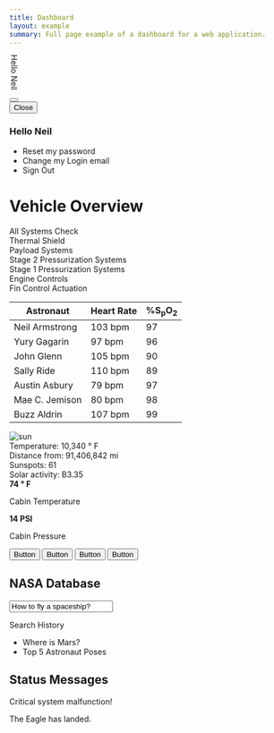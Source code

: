 ```yaml
---
title: Dashboard
layout: example
summary: Full page example of a dashboard for a web application.
---
```


<style>
body {
  background-color: var(--navy);
}
</style>

<div class="pos-fix background--med-blue h-100 px-3 flex flex--column flex--align-center hide show:tablet">
  <p style="writing-mode: vertical-rl;" class="text--white mt-4 text--size-xl">Hello Neil</p>
  <button class="button drawer__open transparent" data-drawer="dashboard">
    <i class="pi-cogs pi-lg text--black"></i>
  </button>
</div>
<div id="dashboard" class="drawer drawer-left background--navy">
  <div class="drawer__header background--lightblue p-3">
    <button class="button drawer__close button--navy" data-drawer="dashboard">
        Close <i class="pi-times"></i>
    </button>
    <h3 class="mb-0 mt-0 text--navy text--bold">Hello Neil</h3>
  </div>
  <div class="drawer__content p-3 flex--grow">
    <ul class="list text--white">
      <li class="list__item mb-3">
        <i class="pi-key mr-1" aria-hidden="true"></i> Reset my password
      </li>
      <li class="list__item mb-3">
        <i class="pi-login mr-1" aria-hidden="true"></i> Change my Login email
      </li>
      <li class="list__item">
        <i class="pi-logout mr-1" aria-hidden="true"></i> Sign Out
      </li>
    </ul>
</div>
</div>
<div class="background--navy h-100 px-4 py-3 ml-7">
  <h1 class="text--center text--white">
    Vehicle Overview
  </h1>
  <div class="block-container cards blocks px-2 pb-3">
    <div class="block tablet-up-6 laptop-up-3 desktop-up-2">
      <div class="card background--med-blue border--color-black border--width-3 rounded-3">
        <div class="card__content">
          <div class="flex flex--align-center mb-3">
            <i class="pi-plus-circle-solid rotate-45 pi-xl mr-3 text-negative"></i>
            <span class="text--white">All Systems Check</span>
          </div>
          <div class="flex flex--align-center my-3">
            <i class="pi-check-circle-solid pi-xl mr-3 text-positive"></i>
            <span class="text--white">Thermal Shield</span>
          </div>
          <div class="flex flex--align-center my-3">
            <i class="pi-check-circle-solid pi-xl mr-3 text-positive"></i>
            <span class="text--white">Payload Systems</span>
          </div>
          <div class="flex flex--align-center my-3">
            <i class="pi-plus-circle-solid rotate-45 pi-xl mr-3 text-negative"></i>
            <span class="text--white">Stage 2 Pressurization Systems</span>
          </div>
          <div class="flex flex--align-center my-3">
            <i class="pi-warning pi-xl mr-3 text-warning"></i>
            <span class="text--white">Stage 1 Pressurization Systems</span>
          </div>
          <div class="flex flex--align-center my-3">
            <i class="pi-check-circle-solid pi-xl mr-3 text-positive"></i>
            <span class="text--white">Engine Controls</span>
          </div>
          <div class="flex flex--align-center mt-3">
            <i class="pi-check-circle-solid pi-xl mr-3 text-positive"></i>
            <span class="text--white">Fin Control Actuation</span>
          </div>
        </div>
      </div>
    </div>
    <div class="block tablet-up-6 laptop-up-6 desktop-up-8">
      <div class="card background--med-blue border--color-black border--width-3 p-0">
        <div class="card__content">
          <table class="table">
            <thead>
              <tr class="background--med-blue text--white">
                <th class="no-border">Astronaut</th>
                <th class="no-border">Heart Rate</th>
                <th class="no-border">%S<sub>p</sub>O<sub>2</sub></th>
              </tr>
            </thead>
            <tbody class="background--white">
              <tr>
                <td data-label="Astronaut">
                  Neil Armstrong
                </td>
                <td data-label="Heart Rate">
                  103 bpm
                </td>
                <td data-label="%SPO2">
                  97
                </td>
              </tr>
              <tr>
                <td data-label="Astronaut">
                  Yury Gagarin
                </td>
                <td data-label="Heart Rate">
                  97 bpm
                </td>
                <td data-label="%SPO2">
                  96
                </td>
              </tr>
              <tr>
                <td data-label="Astronaut">
                  John Glenn
                </td>
                <td data-label="Heart Rate">
                  105 bpm
                </td>
                <td data-label="%SPO2">
                  90
                </td>
              </tr>
              <tr>
                <td data-label="Astronaut">
                  Sally Ride
                </td>
                <td data-label="Heart Rate">
                  110 bpm
                </td>
                <td data-label="%SPO2">
                  89
                </td>
              </tr>
              <tr>
                <td data-label="Astronaut">
                  Austin Asbury
                </td>
                <td data-label="Heart Rate">
                  79 bpm
                </td>
                <td data-label="%SPO2">
                  97
                </td>
              </tr>
              <tr>
                <td data-label="Astronaut">
                  Mae C. Jemison
                </td>
                <td data-label="Heart Rate">
                  80 bpm
                </td>
                <td data-label="%SPO2">
                  98
                </td>
              </tr>
              <tr>
                <td data-label="Astronaut">
                  Buzz Aldrin
                </td>
                <td data-label="Heart Rate">
                  107 bpm
                </td>
                <td data-label="%SPO2">
                  99
                </td>
              </tr>
            </tbody>
          </table>
        </div>
      </div>
    </div>
    <div class="block tablet-up-6 laptop-up-3 desktop-up-2">
      <div class="card background--med-blue border--color-black border--width-3 rounded-3">
        <img class="card__image background--lightblue no-border" src="/images/sun-flare.jpg" alt="sun"/>
        <div class="card__content">
          <div class="flex flex--align-center mb-3">
            <span class="text--white">Temperature: 10,340 <span>&#176;</span> F</span>
          </div>
          <div class="flex flex--align-center my-3">
            <span class="text--white">Distance from: 91,406,842 mi</span>
          </div>
          <div class="flex flex--align-center my-3">
            <span class="text--white">Sunspots: 61</span>
          </div>
          <div class="flex flex--align-center my-3">
            <span class="text--white">Solar activity: B3.35</span>
          </div>
        </div>
      </div>
    </div>
    <div class="block tablet-up-6 laptop-up-4 desktop-up-2">
      <div class="card background--med-blue border--color-black border--width-3 rounded-3">
        <div class="card__content text--center flex flex--column flex--justify-center h-100">
          <strong class="text--size-xl text-positive">74 <span>&#176;</span> F</strong>
          <p class="text--white">Cabin Temperature</p>
          <strong class="text--size-xl text-negative">14 PSI</strong>
          <p class="text--white">Cabin Pressure</p>
        </div>
      </div>
    </div>
    <div class="block tablet-up-6 laptop-up-4 desktop-up-2">
      <div class="card background--med-blue border--color-black border--width-3 rounded-3">
        <div class="card__content flex flex--column flex--justify-between h-100">
          <button class="button button--navy py-2 px-7">Button</button>
          <button class="button button--skyblue py-2 px-7">Button</button>
          <button class="button button--navy py-2 px-7">Button</button>
          <button class="button button--skyblue py-2 px-7">Button</button>
        </div>
      </div>
    </div>
    <div class="block tablet-up-6 laptop-up-4 desktop-up-2">
      <div class="card background--med-blue border--color-black border--width-3 rounded-3">
        <div class="card__content text--center form">
          <div class="card__header">
            <div class="card__group">
              <i class="pi-book text--white"></i>
              <h2 class="card__title text--white">NASA Database</h2>
            </div>
          </div>
          <label class="form__field has-icon--right">
            <input type="text" value="How to fly a spaceship?" class="text--white"></input>
            <i aria-hidden="true" class="pi-search text--white"></i>
          </label>
          <div class="text--left text--white">
            <p class="mt-4">Search History</p>
            <ul class="list">
              <li class="list__item flex "><i aria-hidden="true" class="pi-search mr-2"></i>Where is Mars?</li>
              <li class="list__item flex "><i aria-hidden="true" class="pi-search mr-2"></i>Top 5 Astronaut Poses</li>
            </ul>
          </div>
        </div>
      </div>
    </div>
    <div class="block desktop-up-6">
      <div class="card background--med-blue border--color-black border--width-3 rounded-3">
        <div class="card__content text--center">
          <div class="card__header">
            <div class="card__group">
              <i class="pi-rocket text--white"></i>
              <h2 class="card__title text--white">Status Messages</h2>
            </div>
          </div>
          <div class="message message--error text--left">
            <p>Critical system malfunction!</p>
          </div>
          <div class="message message--success text--left">
            <p>The Eagle has landed.</p>
          </div>
        </div>
      </div>
    </div>
  </div>
</div>